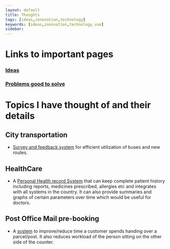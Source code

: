 ```yaml
---
layout: default
title: Thoughts
tags: [ideas,innovation,technology]
keywords: [ideas,innovation,technology_use]
sidebar:
---
```

# Links to important pages

### [Ideas](ideas.md)
### [Problems good to solve](problems.md)

# Topics I have thought of and their details

## City transportation
- [Survey and feedback system](transport_system.md) for efficient utilization of buses and new routes. 

## HealthCare
- A [Personal Health record System](phr.md) that can keep complete patient history including reports, 
  medicines prescribed, allergies etc and integrates with all systems in the country. 
  It can also provide summaries and graphs of certain parameters over time which would be useful for doctors.

## Post Office Mail pre-booking
- A [system](postoffice_order.md) to improve/reduce time a customer spends handing over a parcel/post.
  It also reduces workload of the person sitting on the other side of the counter.

